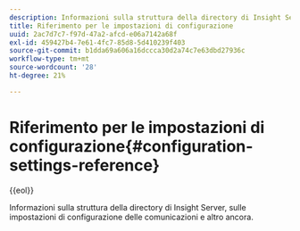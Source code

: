 ```yaml
---
description: Informazioni sulla struttura della directory di Insight Server, sulle impostazioni di configurazione delle comunicazioni e altro ancora.
title: Riferimento per le impostazioni di configurazione
uuid: 2ac7d7c7-f97d-47a2-afcd-e06a7142a68f
exl-id: 459427b4-7e61-4fc7-85d8-5d410239f403
source-git-commit: b1dda69a606a16dccca30d2a74c7e63dbd27936c
workflow-type: tm+mt
source-wordcount: '28'
ht-degree: 21%

---
```


# Riferimento per le impostazioni di configurazione{#configuration-settings-reference}

{{eol}}

Informazioni sulla struttura della directory di Insight Server, sulle impostazioni di configurazione delle comunicazioni e altro ancora.
